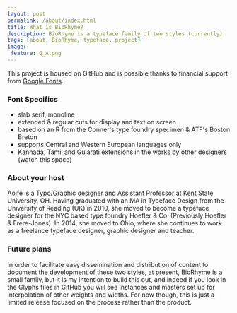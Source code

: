 ```yaml
---
layout: post
permalink: /about/index.html
title: What is BioRhyme?
description: BioRhyme is a typeface family of two styles (currently)
tags: [about, BioRhyme, typeface, project]
image: 
 feature: Q_A.png
---
```


This project is housed on GitHub and is possible thanks to financial support from [Google Fonts](https://www.google.com/fonts).

### Font Specifics
* slab serif, monoline
* extended & regular cuts for display and text on screen
* based on an R from the Conner's type foundry specimen & ATF's Boston Breton
* supports Central and Western European languages only
* Kannada, Tamil and Gujarati extensions in the works by other designers (watch this space)

### About your host
Aoife is a Typo/Graphic designer and Assistant Professor at Kent State University, OH. Having graduated with an MA in Typeface Design from the University of Reading (UK) in 2010, she moved to become a typeface designer for the NYC based type foundry Hoefler & Co. (Previously Hoefler & Frere-Jones). In 2014, she moved to Ohio, where she continues to work as a freelance typeface designer, graphic designer and teacher.

### Future plans
In order to facilitate easy dissemination and distribution of content to document the development of these two styles, at present, BioRhyme is a small family, but it is my intention to build this out, and indeed if you look in the Glyphs files in GitHub you will see instances and masters set up for interpolation of other weights and widths. For now though, this is just a limited release focused on the process rather than the product.
